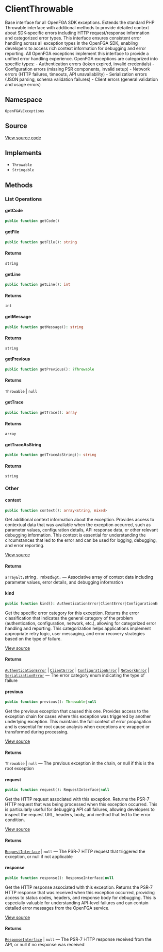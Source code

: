 # ClientThrowable

Base interface for all OpenFGA SDK exceptions. Extends the standard PHP Throwable interface with additional methods to provide detailed context about SDK-specific errors including HTTP request/response information and categorized error types. This interface ensures consistent error handling across all exception types in the OpenFGA SDK, enabling developers to access rich context information for debugging and error reporting. All OpenFGA exceptions implement this interface to provide a unified error handling experience. OpenFGA exceptions are categorized into specific types: - Authentication errors (token expired, invalid credentials) - Configuration errors (missing PSR components, invalid setup) - Network errors (HTTP failures, timeouts, API unavailability) - Serialization errors (JSON parsing, schema validation failures) - Client errors (general validation and usage errors)

## Namespace

`OpenFGA\Exceptions`

## Source

[View source code](https://github.com/evansims/openfga-php/blob/main/src/Exceptions/ClientThrowable.php)

## Implements

* `Throwable`
* `Stringable`

## Methods

### List Operations

#### getCode

```php
public function getCode()

```

#### getFile

```php
public function getFile(): string

```

#### Returns

`string`

#### getLine

```php
public function getLine(): int

```

#### Returns

`int`

#### getMessage

```php
public function getMessage(): string

```

#### Returns

`string`

#### getPrevious

```php
public function getPrevious(): ?Throwable

```

#### Returns

`Throwable` &#124; `null`

#### getTrace

```php
public function getTrace(): array

```

#### Returns

`array`

#### getTraceAsString

```php
public function getTraceAsString(): string

```

#### Returns

`string`

### Other

#### context

```php
public function context(): array<string, mixed>

```

Get additional context information about the exception. Provides access to contextual data that was available when the exception occurred, such as parameter values, configuration details, API response data, or other relevant debugging information. This context is essential for understanding the circumstances that led to the error and can be used for logging, debugging, and error reporting.

[View source](https://github.com/evansims/openfga-php/blob/main/src/Exceptions/ClientThrowable.php#L45)

#### Returns

`array&lt;`string`, `mixed`&gt;` — Associative array of context data including parameter values, error details, and debugging information

#### kind

```php
public function kind(): AuthenticationError|ClientError|ConfigurationError|NetworkError|SerializationError

```

Get the specific error category for this exception. Returns the error classification that indicates the general category of the problem (authentication, configuration, network, etc.), allowing for categorized error handling and reporting. This categorization helps applications implement appropriate retry logic, user messaging, and error recovery strategies based on the type of failure.

[View source](https://github.com/evansims/openfga-php/blob/main/src/Exceptions/ClientThrowable.php#L58)

#### Returns

[`AuthenticationError`](AuthenticationError.md) &#124; [`ClientError`](ClientError.md) &#124; [`ConfigurationError`](ConfigurationError.md) &#124; [`NetworkError`](NetworkError.md) &#124; [`SerializationError`](SerializationError.md) — The error category enum indicating the type of failure

#### previous

```php
public function previous(): Throwable|null

```

Get the previous exception that caused this one. Provides access to the exception chain for cases where this exception was triggered by another underlying exception. This maintains the full context of error propagation and is essential for root cause analysis when exceptions are wrapped or transformed during processing.

[View source](https://github.com/evansims/openfga-php/blob/main/src/Exceptions/ClientThrowable.php#L70)

#### Returns

`Throwable` &#124; `null` — The previous exception in the chain, or null if this is the root exception

#### request

```php
public function request(): RequestInterface|null

```

Get the HTTP request associated with this exception. Returns the PSR-7 HTTP request that was being processed when this exception occurred. This is particularly useful for debugging API call failures, allowing developers to inspect the request URL, headers, body, and method that led to the error condition.

[View source](https://github.com/evansims/openfga-php/blob/main/src/Exceptions/ClientThrowable.php#L82)

#### Returns

[`RequestInterface`](Requests/RequestInterface.md) &#124; `null` — The PSR-7 HTTP request that triggered the exception, or null if not applicable

#### response

```php
public function response(): ResponseInterface|null

```

Get the HTTP response associated with this exception. Returns the PSR-7 HTTP response that was received when this exception occurred, providing access to status codes, headers, and response body for debugging. This is especially valuable for understanding API-level failures and can contain detailed error messages from the OpenFGA service.

[View source](https://github.com/evansims/openfga-php/blob/main/src/Exceptions/ClientThrowable.php#L94)

#### Returns

[`ResponseInterface`](Responses/ResponseInterface.md) &#124; `null` — The PSR-7 HTTP response received from the API, or null if no response was received
